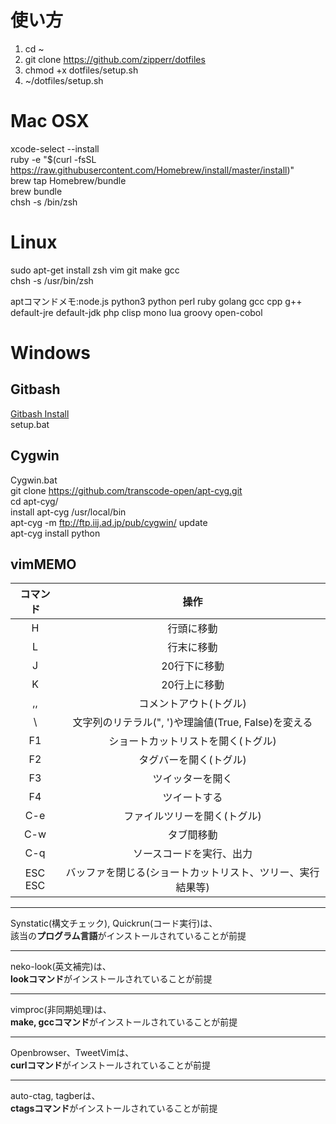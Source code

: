 #  使い方
1. cd ~
2. git clone https://github.com/zipperr/dotfiles
3. chmod +x dotfiles/setup.sh
4. ~/dotfiles/setup.sh

#  Mac OSX
xcode-select --install  
ruby -e "$(curl -fsSL https://raw.githubusercontent.com/Homebrew/install/master/install)"  
brew tap Homebrew/bundle  
brew bundle  
chsh -s /bin/zsh   

#  Linux
sudo apt-get install zsh vim git make gcc  
chsh -s /usr/bin/zsh

aptコマンドメモ:node.js python3 python perl ruby golang gcc cpp g++  
default-jre default-jdk php clisp mono lua groovy open-cobol

#  Windows
##  Gitbash
[Gitbash Install](http://gitforwindows.org)  
setup.bat  
##  Cygwin
Cygwin.bat  
git clone https://github.com/transcode-open/apt-cyg.git  
cd apt-cyg/  
install apt-cyg /usr/local/bin  
apt-cyg -m ftp://ftp.iij.ad.jp/pub/cygwin/ update  
apt-cyg install python

##  vimMEMO
| コマンド |操作                                                       |  
|:--------:|:---------------------------------------------------------:|  
|H         |行頭に移動                                                 |  
|L         |行末に移動                                                 |  
|J         |20行下に移動                                               |  
|K         |20行上に移動                                               |  
|,,        |コメントアウト(トグル)                                     |  
|\         |文字列のリテラル(", ')や理論値(True, False)を変える        |  
|F1        |ショートカットリストを開く(トグル)                         |  
|F2        |タグバーを開く(トグル)                                     |  
|F3        |ツイッターを開く                                           |  
|F4        |ツイートする                                               |  
|C-e       |ファイルツリーを開く(トグル)                               |  
|C-w       |タブ間移動                                                 |  
|C-q       |ソースコードを実行、出力                                   |  
|ESC ESC   |バッファを閉じる(ショートカットリスト、ツリー、実行結果等) |  


___  
Synstatic(構文チェック), Quickrun(コード実行)は、  
該当の**プログラム言語**がインストールされていることが前提  
___  
neko-look(英文補完)は、  
**lookコマンド**がインストールされていることが前提  
___  
vimproc(非同期処理)は、  
**make, gccコマンド**がインストールされていることが前提  
___  
Openbrowser、TweetVimは、  
**curlコマンド**がインストールされていることが前提  
___  
auto-ctag, tagberは、  
**ctagsコマンド**がインストールされていることが前提  

